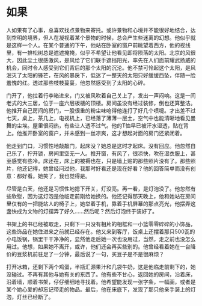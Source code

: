 # 如果

人如果有了心事，总喜欢找点景物来寄托。或许景物和心境并不能很好地结合，达到空明的境界，但人在凝视着某个景物的时候，总会产生些迷离的幻想。他似乎就是这样一个人。在某个普通的下午，他站在卧室的窗户前眺望着西方，他的视线里，有一排松树总是遮遮掩掩，似乎不希望让他看见即将陨落的太阳。北京的风很大，因此尘土很感激风，是风给了它们联手遮挡阳光，率先在人们面前耀武扬威的机会，同时令人感受到它们背后的那个太阳的沉沦。他不禁可怜起这个太阳，是风泯灭了太阳的锋芒，在风的暴戾下，低迷了一整天的太阳只好缓缓西坠，伴随一脸羞愧的红。透过那些枝枝蔓蔓，他忽然感受到了太阳的心碎。 

门开了，他拉着行李箱进来，门又被风吹着自己关上了，发出一声闷响。这是一间老式的大三居，位于一座六层板楼的顶楼。房间虽没有经过装修，倒也还算整洁。他推开自己房间的房门，一股很重的粉尘味呛得他连打了好几个喷嚏。才出差不过七天，桌上，茶几上，电视机上，已经落了薄薄一层土，空气中也能清晰地看见曼舞的尘埃。屋里很闷热，有些让人透不过气。他的T恤早已被汗水湿透，贴在背上。他推开卧室的窗户，并未感到一丝凉爽，这才想起对面的房门还紧闭着。 

他走到门口，习惯性地敲敲门，起床没？她总是这时才起床。没有回应。他忽然自己乐了，拧开锁，房间里空无一人。推开窗，有风了，很凉快，吹在湿衣服上，甚至感觉有些冷。床还在，床上的被褥也在，只是墙上贴的那些照片没有了。那些照片，他还记得，她曾经问过他，我那时好看还是现在好看？他的回答简单而没有创意：都好看。她笑了，我也觉得是。 

尽管是白天，他还是习惯性地摁下开关，灯没亮。再一看，是灯泡没了。他忽然有些欣慰，因为这灯泡是他临走前刚给她换的。他还记得那天晚上，他和她站在房间里仅有的一把能站人的椅子上，她举着手机，靠着手机屏幕的那点亮光，他摆弄这盏快成为文物的灯摆弄了好久……然后呢？然后灯泡终于装好了。 

书架上的书已经被取走，只剩下一只没有相片的相框和一小篮零零碎碎的小饰品，这些饰品在她住进来之前就已经存在。他又来到客厅，饭桌上还摆着那只500瓦的小电饭锅，锅里干干净净的，显然他走后她一次也没用过，当然，走之前也没怎么用过。他想，如果她不离开，或许，他们还会再买些别的。他曾经看着她在一台降价的豆浆机前驻足了一分钟，最后说了一句，买豆子是不是很麻烦？ 

打开冰箱，还剩下两个鸡蛋，半瓶汇源果汁和几袋牛奶，这是他临走前剩下的，她没碰过。不再有其他与她有关的东西了。他有些不甘心，返回她的房间，沿着床，沿着墙，顺着书架，仔仔细细地寻找着。他希望能发现一张字条，一幅画，或者是某个她心爱的却忘记带走的物品。最后，他在床底下，发现了那只他亲手装上的灯泡，灯丝已经断了。